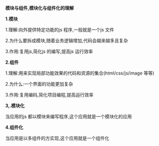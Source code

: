 **模块与组件,模块化与组件化的理解**

**1.模块**

1.理解:向外提供特定功能的js 程序,一般就是一个js 文件

2.为什么要拆成模块,随着业务逻辑增加,代码会越来越多且复杂

3.作用:复用js,简化js 的编写,提高js 运行效率

**2.组件**

1.理解:用来实现局部功能效果的代码和资源的集合(html/css/js/image 等等)

2.为什么:一个界面的功能更加复杂

3.作用:复用编码,简化项目编程,提高运行效率

**3,.模块化**

当应用的js 都以模块来编写程序,这个应用就是一个模块化的应用

**4.组件化**

当应用是以多组件的方实现,这个应用就是一个组件化

